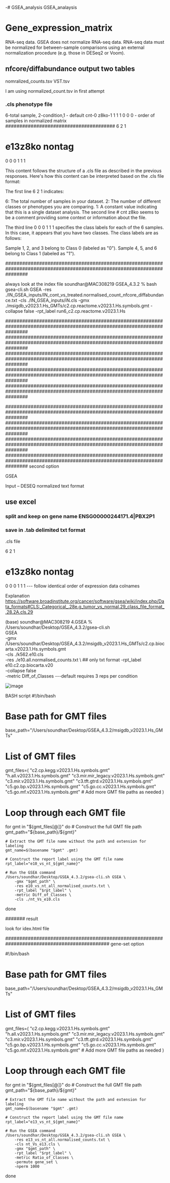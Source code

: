 -# GSEA_analysis
GSEA_analaysis

# Gene_expression_matrix
  RNA-seq data. 
  GSEA does not normalize RNA-seq data.
  RNA-seq data must be normalized for between-sample comparisons using an external normalization procedure (e.g. those in DESeq2 or Voom).


## nfcore/diffabundance output two tables 
nomralized_counts.tsv
VST.tsv 

I am using normalized_count.tsv in first attempt 


### .cls phenotype file 
6-total sample, 2-condition,1 - default 
cnt-0
z8ko-1
1 1 1 0 0 0 - order of samples in normalized matrix 
#######################################
6 2 1
# e13z8ko nontag
0 0 0 1 1 1


This content follows the structure of a .cls file as described in the previous responses. Here's how this content can be interpreted based on the .cls file format:

The first line 6 2 1 indicates:

6: The total number of samples in your dataset.
2: The number of different classes or phenotypes you are comparing.
1: A constant value indicating that this is a single dataset analysis.
The second line # cnt z8ko seems to be a comment providing some context or information about the file.

The third line 0 0 0 1 1 1 specifies the class labels for each of the 6 samples. In this case, it appears that you have two classes. The class labels are as follows:

Sample 1, 2, and 3 belong to Class 0 (labeled as "0").
Sample 4, 5, and 6 belong to Class 1 (labeled as "1").

########################################################################################################################

always look at the index file 
soundhar@MAC308219 GSEA_4.3.2 % bash gsea-cli.sh GSEA -res ./IN_GSEA_inputs/IN_cont_vs_treated.normalised_count_nfcore_diffabundance.txt -cls ./IN_GSEA_inputs/iN.cls -gmx ./msigdb_v2023.1.Hs_GMTs/c2.cp.reactome.v2023.1.Hs.symbols.gmt -collapse false -rpt_label run6_c2.cp.reactome.v2023.1.Hs

########################################################################################################################
########################################################################################################################
########################################################################################################################
########################################################################################################################
########################################################################################################################

########################################################################################################################
########################################################################################################################
########################################################################################################################
########################################################################################################################  second option

GSEA 

Input – DESEQ normalized  text format 
## use excel 
###  split and keep on gene name ENSG00000244171.4|PBX2P1
### save in .tab delimited txt format 

.cls file 

6 2 1
# e13z8ko nontag           
0 0 0 1 1 1                           --- follow identical order of expression data colnames

Explanation
https://software.broadinstitute.org/cancer/software/gsea/wiki/index.php/Data_formats#CLS:_Categorical_.28e.g_tumor_vs_normal.29_class_file_format_.28.2A.cls.29

 
(base) soundhar@MAC308219 4.GSEA % /Users/soundhar/Desktop/GSEA_4.3.2/gsea-cli.sh \
    GSEA \
    -gmx /Users/soundhar/Desktop/GSEA_4.3.2/msigdb_v2023.1.Hs_GMTs/c2.cp.biocarta.v2023.1.Hs.symbols.gmt \
    -cls ./k562.e10.cls \
    -res ./e10.all.normalised_counts.txt \  ## only txt format 
    -rpt_label e10.c2.cp.biocarta.v20 \
    -collapse false \
  -metric Diff_of_Classes ---default requires 3 reps per condition






![image](https://github.com/soundharramsay/GSEA_analysis/assets/32353704/701722fa-d59c-41d8-a571-ab67a079cd69)




BASH script 
#!/bin/bash

# Base path for GMT files
base_path="/Users/soundhar/Desktop/GSEA_4.3.2/msigdb_v2023.1.Hs_GMTs"

# List of GMT files
gmt_files=(
    "c2.cp.kegg.v2023.1.Hs.symbols.gmt"
    "h.all.v2023.1.Hs.symbols.gmt"
    "c3.mir.mir_legacy.v2023.1.Hs.symbols.gmt"
    "c3.mir.v2023.1.Hs.symbols.gmt"
    "c3.tft.gtrd.v2023.1.Hs.symbols.gmt"
    "c5.go.bp.v2023.1.Hs.symbols.gmt"
    "c5.go.cc.v2023.1.Hs.symbols.gmt"
    "c5.go.mf.v2023.1.Hs.symbols.gmt"
    # Add more GMT file paths as needed
)

# Loop through each GMT file
for gmt in "${gmt_files[@]}"
do
    # Construct the full GMT file path
    gmt_path="${base_path}/${gmt}"

    # Extract the GMT file name without the path and extension for labeling
    gmt_name=$(basename "$gmt" .gmt)

    # Construct the report label using the GMT file name
    rpt_label="e10_vs_nt_${gmt_name}"

    # Run the GSEA command
    /Users/soundhar/Desktop/GSEA_4.3.2/gsea-cli.sh GSEA \
        -gmx "$gmt_path" \
        -res e10_vs_nt_all_normalised_counts.txt \
        -rpt_label "$rpt_label" \
        -metric Diff_of_Classes \
        -cls ./nt_Vs_e10.cls
done

####### result 

look for idex.html file 


############################################################################################# gene-set option

#!/bin/bash

# Base path for GMT files
base_path="/Users/soundhar/Desktop/GSEA_4.3.2/msigdb_v2023.1.Hs_GMTs"

# List of GMT files
gmt_files=(
    "c2.cp.kegg.v2023.1.Hs.symbols.gmt"
    "h.all.v2023.1.Hs.symbols.gmt"
    "c3.mir.mir_legacy.v2023.1.Hs.symbols.gmt"
    "c3.mir.v2023.1.Hs.symbols.gmt"
    "c3.tft.gtrd.v2023.1.Hs.symbols.gmt"
    "c5.go.bp.v2023.1.Hs.symbols.gmt"
    "c5.go.cc.v2023.1.Hs.symbols.gmt"
    "c5.go.mf.v2023.1.Hs.symbols.gmt"
    # Add more GMT file paths as needed
)

# Loop through each GMT file
for gmt in "${gmt_files[@]}"
do
    # Construct the full GMT file path
    gmt_path="${base_path}/${gmt}"

    # Extract the GMT file name without the path and extension for labeling
    gmt_name=$(basename "$gmt" .gmt)

    # Construct the report label using the GMT file name
    rpt_label="e13_vs_nt_${gmt_name}"

    # Run the GSEA command
    /Users/soundhar/Desktop/GSEA_4.3.2/gsea-cli.sh GSEA \
        -res e13_vs_nt_all.normalised_counts.txt \
        -cls nt_Vs_e13.cls \
        -gmx "$gmt_path" \
        -rpt_label "$rpt_label" \
        -metric Ratio_of_Classes \
        -permute gene_set \
        -nperm 1000
done

